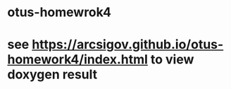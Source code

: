 # otus-homewrok4

# see https://arcsigov.github.io/otus-homework4/index.html to view doxygen result
